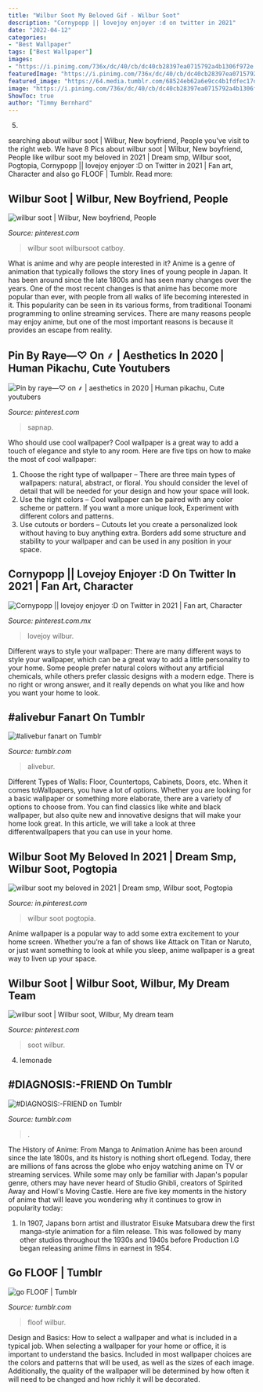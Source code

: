 ```yaml
---
title: "Wilbur Soot My Beloved Gif - Wilbur Soot"
description: "Cornypopp || lovejoy enjoyer :d on twitter in 2021"
date: "2022-04-12"
categories:
- "Best Wallpaper"
tags: ["Best Wallpaper"]
images:
- "https://i.pinimg.com/736x/dc/40/cb/dc40cb28397ea0715792a4b1306f972e.jpg"
featuredImage: "https://i.pinimg.com/736x/dc/40/cb/dc40cb28397ea0715792a4b1306f972e.jpg"
featured_image: "https://64.media.tumblr.com/68524eb62a6e9cc4b1fdfec17d1bd561/907bb5598f316633-c5/s640x960/d321293f50a43de3f9083eb7d9dece10bbd85e6e.png"
image: "https://i.pinimg.com/736x/dc/40/cb/dc40cb28397ea0715792a4b1306f972e.jpg"
ShowToc: true
author: "Timmy Bernhard"
---
```



5.

	

		
searching about wilbur soot | Wilbur, New boyfriend, People you've visit to the right web. We have 8 Pics about wilbur soot | Wilbur, New boyfriend, People like wilbur soot my beloved in 2021 | Dream smp, Wilbur soot, Pogtopia, Cornypopp || lovejoy enjoyer :D on Twitter in 2021 | Fan art, Character and also go FLOOF | Tumblr. Read more:
		
    
## Wilbur Soot | Wilbur, New Boyfriend, People

<img loading=lazy src="https://i.pinimg.com/736x/dc/40/cb/dc40cb28397ea0715792a4b1306f972e.jpg" onerror="this.onerror=null;this.src='https://tse4.mm.bing.net/th?id=OIP.stTcwsTpEvvCZGhTFU6D8AHaHa&amp;pid=15.1';" alt="wilbur soot | Wilbur, New boyfriend, People">

_Source: pinterest.com_

>wilbur soot wilbursoot catboy. 

	

What is anime and why are people interested in it?
Anime is a genre of animation that typically follows the story lines of young people in Japan. It has been around since the late 1800s and has seen many changes over the years. One of the most recent changes is that anime has become more popular than ever, with people from all walks of life becoming interested in it. This popularity can be seen in its various forms, from traditional Toonami programming to online streaming services. There are many reasons people may enjoy anime, but one of the most important reasons is because it provides an escape from reality.

    
## Pin By Raye—♡ On ⸙ | Aesthetics In 2020 | Human Pikachu, Cute Youtubers

<img loading=lazy src="https://i.pinimg.com/736x/ab/04/34/ab0434ae605c9238db8fc8cfd51647c8.jpg" onerror="this.onerror=null;this.src='https://tse4.mm.bing.net/th?id=OIP.kT1pRPntkj1aMRXvk6kwYgAAAA&amp;pid=15.1';" alt="Pin by raye—♡ on ⸙ | aesthetics in 2020 | Human pikachu, Cute youtubers">

_Source: pinterest.com_

>sapnap. 

	

Who should use cool wallpaper?
Cool wallpaper is a great way to add a touch of elegance and style to any room. Here are five tips on how to make the most of cool wallpaper: 
1) Choose the right type of wallpaper – There are three main types of wallpapers: natural, abstract, or floral. You should consider the level of detail that will be needed for your design and how your space will look. 
2) Use the right colors – Cool wallpaper can be paired with any color scheme or pattern. If you want a more unique look, Experiment with different colors and patterns. 
3) Use cutouts or borders – Cutouts let you create a personalized look without having to buy anything extra. Borders add some structure and stability to your wallpaper and can be used in any position in your space.

    
## Cornypopp || Lovejoy Enjoyer :D On Twitter In 2021 | Fan Art, Character

<img loading=lazy src="https://i.pinimg.com/originals/4d/cd/3f/4dcd3fd29ca9f42416584a43ce0de698.jpg" onerror="this.onerror=null;this.src='https://tse4.mm.bing.net/th?id=OIP.C3OeFPKBWK9gaCfrGL_UJQHaJm&amp;pid=15.1';" alt="Cornypopp || lovejoy enjoyer :D on Twitter in 2021 | Fan art, Character">

_Source: pinterest.com.mx_

>lovejoy wilbur. 

	

Different ways to style your wallpaper:
There are many different ways to style your wallpaper, which can be a great way to add a little personality to your home. Some people prefer natural colors without any artificial chemicals, while others prefer classic designs with a modern edge. There is no right or wrong answer, and it really depends on what you like and how you want your home to look.

    
## #alivebur Fanart On Tumblr

<img loading=lazy src="https://64.media.tumblr.com/b9455cb8a1bdb3fc69bcd4148e647495/bc036e6408b20140-24/s540x810/3f9c6ccaa9431f128adb1529a53ee59997f3d492.jpg" onerror="this.onerror=null;this.src='https://tse4.mm.bing.net/th?id=OIP.28akHKij3vczfk7xIsGBRQHaHe&amp;pid=15.1';" alt="#alivebur fanart on Tumblr">

_Source: tumblr.com_

>alivebur. 

	

Different Types of Walls: Floor, Countertops, Cabinets, Doors, etc.
When it comes toWallpapers, you have a lot of options. Whether you are looking for a basic wallpaper or something more elaborate, there are a variety of options to choose from. You can find classics like white and black wallpaper, but also quite new and innovative designs that will make your home look great. In this article, we will take a look at three differentwallpapers that you can use in your home.

    
## Wilbur Soot My Beloved In 2021 | Dream Smp, Wilbur Soot, Pogtopia

<img loading=lazy src="https://i.pinimg.com/736x/8b/54/21/8b5421a978b535a0706a6176459a607b.jpg" onerror="this.onerror=null;this.src='https://tse4.mm.bing.net/th?id=OIP.b3KLNkbmLgNms_p2bgdTBgHaIf&amp;pid=15.1';" alt="wilbur soot my beloved in 2021 | Dream smp, Wilbur soot, Pogtopia">

_Source: in.pinterest.com_

>wilbur soot pogtopia. 

	

Anime wallpaper is a popular way to add some extra excitement to your home screen. Whether you’re a fan of shows like Attack on Titan or Naruto, or just want something to look at while you sleep, anime wallpaper is a great way to liven up your space.

    
## Wilbur Soot | Wilbur Soot, Wilbur, My Dream Team

<img loading=lazy src="https://i.pinimg.com/736x/ba/aa/d9/baaad9ea38ed3bb8509092ae6c0dbd9e.jpg" onerror="this.onerror=null;this.src='https://tse3.mm.bing.net/th?id=OIP.HeG-7OxVdwm4J1ZouhoSiQHaHa&amp;pid=15.1';" alt="wilbur soot | Wilbur soot, Wilbur, My dream team">

_Source: pinterest.com_

>soot wilbur. 

	

4. lemonade 

    
## #DIAGNOSIS:-FRIEND On Tumblr

<img loading=lazy src="https://64.media.tumblr.com/3301cc6092adf89b314325235a066cad/591f8e41b49c8f2f-e1/s2048x3072/30a3040a48663e4b03cb49ab4904340da6baf9eb.png" onerror="this.onerror=null;this.src='https://tse4.mm.bing.net/th?id=OIP.eY0jqENmROWXeeWUqKt6TAHaEK&amp;pid=15.1';" alt="#DIAGNOSIS:-FRIEND on Tumblr">

_Source: tumblr.com_

>. 

	

The History of Anime: From Manga to Animation
Anime has been around since the late 1800s, and its history is nothing short ofLegend. Today, there are millions of fans across the globe who enjoy watching anime on TV or streaming services. While some may only be familiar with Japan's popular genre, others may have never heard of Studio Ghibli, creators of Spirited Away and Howl's Moving Castle. Here are five key moments in the history of anime that will leave you wondering why it continues to grow in popularity today:
1) In 1907, Japans born artist and illustrator Eisuke Matsubara drew the first manga-style animation for a film release. This was followed by many other studios throughout the 1930s and 1940s before Production I.G began releasing anime films in earnest in 1954.

    
## Go FLOOF | Tumblr

<img loading=lazy src="https://64.media.tumblr.com/68524eb62a6e9cc4b1fdfec17d1bd561/907bb5598f316633-c5/s640x960/d321293f50a43de3f9083eb7d9dece10bbd85e6e.png" onerror="this.onerror=null;this.src='https://tse4.mm.bing.net/th?id=OIP.BG7yRYCWbrAY6CFXCEkSYQHaE8&amp;pid=15.1';" alt="go FLOOF | Tumblr">

_Source: tumblr.com_

>floof wilbur. 

	

Design and Basics: How to select a wallpaper and what is included in a typical job.
When selecting a wallpaper for your home or office, it is important to understand the basics. Included in most wallpaper choices are the colors and patterns that will be used, as well as the sizes of each image. Additionally, the quality of the wallpaper will be determined by how often it will need to be changed and how richly it will be decorated.

